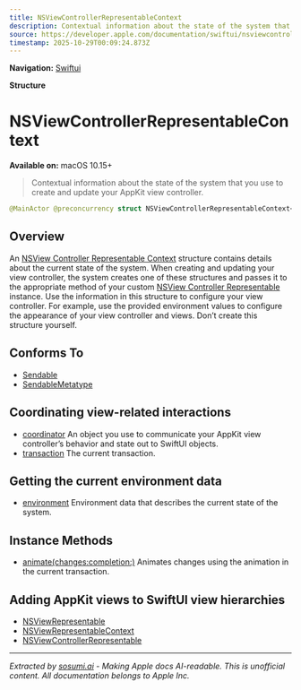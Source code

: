 ```yaml
---
title: NSViewControllerRepresentableContext
description: Contextual information about the state of the system that you use to create and update your AppKit view controller.
source: https://developer.apple.com/documentation/swiftui/nsviewcontrollerrepresentablecontext
timestamp: 2025-10-29T00:09:24.873Z
---
```


**Navigation:** [Swiftui](/documentation/swiftui)

**Structure**

# NSViewControllerRepresentableContext

**Available on:** macOS 10.15+

> Contextual information about the state of the system that you use to create and update your AppKit view controller.

```swift
@MainActor @preconcurrency struct NSViewControllerRepresentableContext<ViewController> where ViewController : NSViewControllerRepresentable
```

## Overview

An [NSView Controller Representable Context](/documentation/swiftui/nsviewcontrollerrepresentablecontext) structure contains details about the current state of the system. When creating and updating your view controller, the system creates one of these structures and passes it to the appropriate method of your custom [NSView Controller Representable](/documentation/swiftui/nsviewcontrollerrepresentable) instance. Use the information in this structure to configure your view controller. For example, use the provided environment values to configure the appearance of your view controller and views. Don’t create this structure yourself.

## Conforms To

- [Sendable](/documentation/Swift/Sendable)
- [SendableMetatype](/documentation/Swift/SendableMetatype)

## Coordinating view-related interactions

- [coordinator](/documentation/swiftui/nsviewcontrollerrepresentablecontext/coordinator) An object you use to communicate your AppKit view controller’s behavior and state out to SwiftUI objects.
- [transaction](/documentation/swiftui/nsviewcontrollerrepresentablecontext/transaction) The current transaction.

## Getting the current environment data

- [environment](/documentation/swiftui/nsviewcontrollerrepresentablecontext/environment) Environment data that describes the current state of the system.

## Instance Methods

- [animate(changes:completion:)](/documentation/swiftui/nsviewcontrollerrepresentablecontext/animate(changes:completion:)) Animates changes using the animation in the current transaction.

## Adding AppKit views to SwiftUI view hierarchies

- [NSViewRepresentable](/documentation/swiftui/nsviewrepresentable)
- [NSViewRepresentableContext](/documentation/swiftui/nsviewrepresentablecontext)
- [NSViewControllerRepresentable](/documentation/swiftui/nsviewcontrollerrepresentable)

---

*Extracted by [sosumi.ai](https://sosumi.ai) - Making Apple docs AI-readable.*
*This is unofficial content. All documentation belongs to Apple Inc.*
